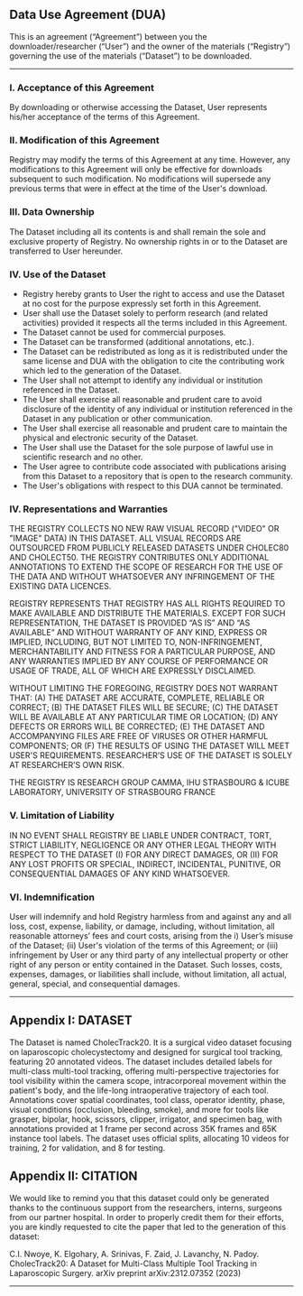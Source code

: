 ## Data Use Agreement (DUA) 

This is an agreement (“Agreement”) between you the downloader/researcher (“User”) and the owner of the materials (“Registry”) governing the use of the materials (“Dataset”) to be downloaded.

______________________________________________________________________________________________________________________________________________________________________________________

### I. Acceptance of this Agreement

By downloading or otherwise accessing the Dataset, User represents his/her acceptance of the terms of this Agreement.


### II. Modification of this Agreement

Registry may modify the terms of this Agreement at any time. However, any modifications to this Agreement will only be effective for downloads subsequent to such modification. No modifications will supersede any previous terms that were in effect at the time of the User's download.


### III. Data Ownership

The Dataset including all its contents is and shall remain the sole and exclusive property of Registry. No ownership rights in or to the Dataset are transferred to User hereunder.


### IV. Use of the Dataset
- Registry hereby grants to User the right to access and use the Dataset at no cost for the purpose expressly set forth in this Agreement.
- User shall use the Dataset solely to perform research (and related activities) provided it respects all the terms included in this Agreement.
- The Dataset cannot be used for commercial purposes.
- The Dataset can be transformed (additional annotations, etc.).
- The Dataset can be redistributed as long as it is redistributed under the same license and DUA with the obligation to cite the contributing work which led to the generation of the Dataset.
- The User shall not attempt to identify any individual or institution referenced in the Dataset.
- The User shall exercise all reasonable and prudent care to avoid disclosure of the identity of any individual or institution referenced in the Dataset in any publication or other communication.
- The User shall exercise all reasonable and prudent care to maintain the physical and electronic security of the Dataset.
- The User shall use the Dataset for the sole purpose of lawful use in scientific research and no other.
- The User agree to contribute code associated with publications arising from this Dataset to a repository that is open to the research community.
- The User's obligations with respect to this DUA cannot be terminated.


### IV. Representations and Warranties

THE REGISTRY COLLECTS NO NEW RAW VISUAL RECORD ("VIDEO" OR "IMAGE" DATA) IN THIS DATASET. ALL VISUAL RECORDS ARE OUTSOURCED FROM PUBLICLY RELEASED DATASETS UNDER CHOLEC80 AND CHOLECT50. THE REGISTRY CONTRIBUTES ONLY ADDITIONAL ANNOTATIONS TO EXTEND THE SCOPE OF RESEARCH FOR THE USE OF THE DATA AND WITHOUT WHATSOEVER ANY INFRINGEMENT OF THE EXISTING DATA LICENCES.

REGISTRY REPRESENTS THAT REGISTRY HAS ALL RIGHTS REQUIRED TO MAKE AVAILABLE AND DISTRIBUTE THE MATERIALS. EXCEPT FOR SUCH REPRESENTATION, THE DATASET IS PROVIDED “AS IS” AND “AS AVAILABLE” AND WITHOUT WARRANTY OF ANY KIND, EXPRESS OR IMPLIED, INCLUDING, BUT NOT LIMITED TO, NON-INFRINGEMENT, MERCHANTABILITY AND FITNESS FOR A PARTICULAR PURPOSE, AND ANY WARRANTIES IMPLIED BY ANY COURSE OF PERFORMANCE OR USAGE OF TRADE, ALL OF WHICH ARE EXPRESSLY DISCLAIMED. 

WITHOUT LIMITING THE FOREGOING, REGISTRY DOES NOT WARRANT THAT: (A) THE DATASET ARE ACCURATE, COMPLETE, RELIABLE OR CORRECT; (B) THE DATASET FILES WILL BE SECURE; (C) THE DATASET WILL BE AVAILABLE AT ANY PARTICULAR TIME OR LOCATION; (D) ANY DEFECTS OR ERRORS WILL BE CORRECTED; (E) THE DATASET AND ACCOMPANYING FILES ARE FREE OF VIRUSES OR OTHER HARMFUL COMPONENTS; OR (F) THE RESULTS OF USING THE DATASET WILL MEET USER'S REQUIREMENTS. RESEARCHER’S USE OF THE DATASET IS SOLELY AT RESEARCHER’S OWN RISK.

THE REGISTRY IS RESEARCH GROUP CAMMA, IHU STRASBOURG & ICUBE LABORATORY, UNIVERSITY OF STRASBOURG FRANCE


### V. Limitation of Liability

IN NO EVENT SHALL REGISTRY BE LIABLE UNDER CONTRACT, TORT, STRICT LIABILITY, NEGLIGENCE OR ANY OTHER LEGAL THEORY WITH RESPECT TO THE DATASET (I) FOR ANY DIRECT DAMAGES, OR (II) FOR ANY LOST PROFITS OR SPECIAL, INDIRECT, INCIDENTAL, PUNITIVE, OR CONSEQUENTIAL DAMAGES OF ANY KIND WHATSOEVER.


### VI. Indemnification

User will indemnify and hold Registry harmless from and against any and all loss, cost, expense, liability, or damage, including, without limitation, all reasonable attorneys’ fees and court costs, arising from the i) User’s misuse of the Dataset; (ii) User's violation of the terms of this Agreement; or (iii) infringement by User or any third party of any intellectual property or other right of any person or entity contained in the Dataset. Such losses, costs, expenses, damages, or liabilities shall include, without limitation, all actual, general, special, and consequential damages.

______________________________________________________________________________________________________________________________________________________________________________________

## Appendix I: DATASET

The Dataset is named CholecTrack20. It is a surgical video dataset focusing on laparoscopic cholecystectomy and designed for surgical tool tracking, featuring 20 annotated videos. The dataset includes detailed labels for multi-class multi-tool tracking, offering multi-perspective trajectories for tool visibility within the camera scope, intracorporeal movement within the patient's body, and the life-long intraoperative trajectory of each tool. Annotations cover spatial coordinates, tool class, operator identity, phase, visual conditions (occlusion, bleeding, smoke), and more for tools like grasper, bipolar, hook, scissors, clipper, irrigator, and specimen bag, with annotations provided at 1 frame per second across 35K frames and 65K instance tool labels. The dataset uses official splits, allocating 10 videos for training, 2 for validation, and 8 for testing.


## Appendix II: CITATION

We would like to remind you that this dataset could only be generated thanks to the continuous support from the researchers, interns, surgeons from our partner hospital. In order to properly credit them for their efforts, you are kindly requested to cite the paper that led to the generation of this dataset:

C.I. Nwoye, K. Elgohary, A. Srinivas, F. Zaid, J. Lavanchy, N. Padoy. CholecTrack20: A Dataset for Multi-Class Multiple Tool Tracking in Laparoscopic Surgery. arXiv preprint arXiv:2312.07352 (2023)
______________________________________________________________________________________________________________________________________________________________________________________

